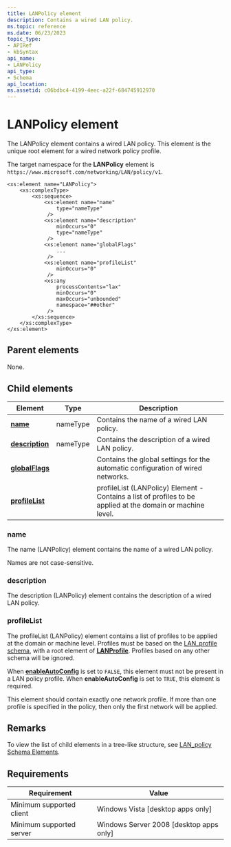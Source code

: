 ```yaml
---
title: LANPolicy element
description: Contains a wired LAN policy.
ms.topic: reference
ms.date: 06/23/2023
topic_type: 
- APIRef
- kbSyntax
api_name: 
- LANPolicy
api_type: 
- Schema
api_location: 
ms.assetid: c06bdbc4-4199-4eec-a22f-684745912970
---
```


# LANPolicy element

The LANPolicy element contains a wired LAN policy. This element is the unique root element for a wired network policy profile.

The target namespace for the **LANPolicy** element is `https://www.microsoft.com/networking/LAN/policy/v1`.

```syntax
<xs:element name="LANPolicy">
    <xs:complexType>
        <xs:sequence>
            <xs:element name="name"
                type="nameType"
             />
            <xs:element name="description"
                minOccurs="0"
                type="nameType"
             />
            <xs:element name="globalFlags"
                ...
             />
            <xs:element name="profileList"
                minOccurs="0"
             />
            <xs:any
                processContents="lax"
                minOccurs="0"
                maxOccurs="unbounded"
                namespace="##other"
             />
        </xs:sequence>
    </xs:complexType>
</xs:element>
```

## Parent elements

None.

## Child elements

| Element | Type | Description |
| - | - | - |
| [**name**](#name) | nameType | Contains the name of a wired LAN policy. |
| [**description**](#description) | nameType | Contains the description of a wired LAN policy. |
| [**globalFlags**](./lan-policyschema-globalflags-lanpolicy-element.md) | | Contains the global settings for the automatic configuration of wired networks. |
| [**profileList**](#profilelist) | | profileList (LANPolicy) Element - Contains a list of profiles to be applied at the domain or machine level. |

### name

The name (LANPolicy) element contains the name of a wired LAN policy.

Names are not case-sensitive.

### description

The description (LANPolicy) element contains the description of a wired LAN policy.

### profileList

The profileList (LANPolicy) element contains a list of profiles to be applied at the domain or machine level. Profiles must be based on the [LAN\_profile schema](lan-profileschema-schema.md), with a root element of [**LANProfile**](lan-profileschema-lanprofile-element.md). Profiles based on any other schema will be ignored.

When [**enableAutoConfig**](./lan-policyschema-globalflags-lanpolicy-element.md#enableautoconfig) is set to `FALSE`, this element must not be present in a LAN policy profile. When **enableAutoConfig** is set to `TRUE`, this element is required.

This element should contain exactly one network profile. If more than one profile is specified in the policy, then only the first network will be applied.

## Remarks

To view the list of child elements in a tree-like structure, see [LAN\_policy Schema Elements](lan-policyschema-elements.md).

## Requirements

| Requirement | Value |
| - | - |
| Minimum supported client | Windows Vista \[desktop apps only\] |
| Minimum supported server | Windows Server 2008 \[desktop apps only\] |

